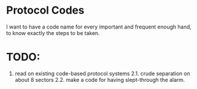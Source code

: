 # Protocol Codes
I want to have a code name for every important and frequent enough hand, to know exactly the steps to be taken.

# TODO:
1. read on existing code-based protocol systems
2.1. crude separation on about 8 sectors
2.2. make a code for having slept-through the alarm.
